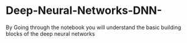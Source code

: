 # Deep-Neural-Networks-DNN-
By Going through the notebook you will understand the basic building blocks of the deep neural networks
